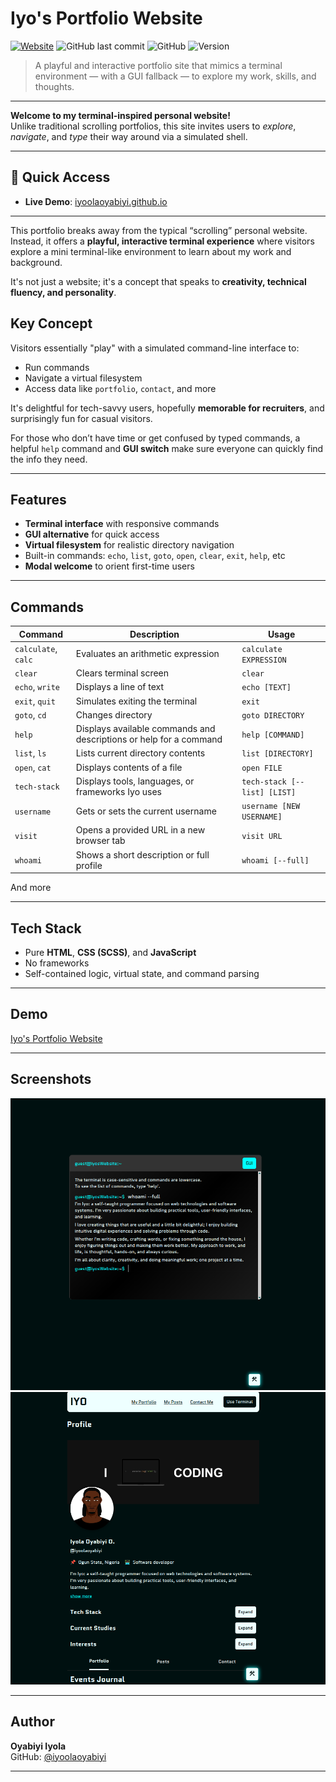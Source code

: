 # Iyo's Portfolio Website

[![Website](https://img.shields.io/website?url=https%3A%2F%2Fiyoolaoyabiyi.github.io)](https://iyoolaoyabiyi.github.io)
![GitHub last commit](https://img.shields.io/github/last-commit/iyoolaoyabiyi/iyoolaoyabiyi.github.io)
![GitHub](https://img.shields.io/github/license/iyoolaoyabiyi/iyoolaoyabiyi.github.io)
![Version](https://img.shields.io/badge/version-0.0.1-blue)

> A playful and interactive portfolio site that mimics a terminal environment — with a GUI fallback — to explore my work, skills, and thoughts.

---

**Welcome to my terminal-inspired personal website!**  
Unlike traditional scrolling portfolios, this site invites users to _explore_, _navigate_, and _type_ their way around via a simulated shell.

---

## 🔗 Quick Access

- **Live Demo**: [iyoolaoyabiyi.github.io](https://iyoolaoyabiyi.github.io)

---

This portfolio breaks away from the typical “scrolling” personal website. Instead, it offers a **playful, interactive terminal experience** where visitors explore a mini terminal-like environment to learn about my work and background.

It's not just a website; it's a concept that speaks to **creativity, technical fluency, and personality**.

## Key Concept

Visitors essentially "play" with a simulated command-line interface to:
- Run commands
- Navigate a virtual filesystem
- Access data like `portfolio`, `contact`, and more

It's delightful for tech-savvy users, hopefully **memorable for recruiters**, and surprisingly fun for casual visitors.

For those who don’t have time or get confused by typed commands, a helpful `help` command and **GUI switch** make sure everyone can quickly find the info they need.

---

## Features

- **Terminal interface** with responsive commands
- **GUI alternative** for quick access
- **Virtual filesystem** for realistic directory navigation
- Built-in commands: `echo`, `list`, `goto`, `open`, `clear`, `exit`, `help`, etc
- **Modal welcome** to orient first-time users

---

## Commands


| Command | Description | Usage |
| --- | --- | --- |
| `calculate`, `calc` | Evaluates an arithmetic expression | `calculate EXPRESSION` |
| `clear` | Clears terminal screen | `clear` |
| `echo`, `write` | Displays a line of text | `echo [TEXT]` |
| `exit`, `quit` | Simulates exiting the terminal | `exit` |
| `goto`, `cd` | Changes directory | `goto DIRECTORY` |
| `help` | Displays available commands and descriptions or help for a command | `help [COMMAND]` |
| `list`, `ls` | Lists current directory contents | `list [DIRECTORY]` |
| `open`, `cat` | Displays contents of a file | `open FILE` |
| `tech-stack` | Displays tools, languages, or frameworks Iyo uses | `tech-stack [--list] [LIST]` |
| `username` | Gets or sets the current username | `username [NEW USERNAME]` |
| `visit` | Opens a provided URL in a new browser tab | `visit URL` |
| `whoami` | Shows a short description or full profile | `whoami [--full]` |


And more

---

## Tech Stack

- Pure **HTML**, **CSS (SCSS)**, and **JavaScript**
- No frameworks
- Self-contained logic, virtual state, and command parsing

---

## Demo

[Iyo's Portfolio Website](https://iyoolaoyabiyi.github.io)

---

## Screenshots

![Terminal View](./assets/images/terminal-view.png)
![GUI View](./assets/images/gui-view.png)

---

## Author

**Oyabiyi Iyola**  
GitHub: [@iyoolaoyabiyi](https://github.com/iyoolaoyabiyi)

---
